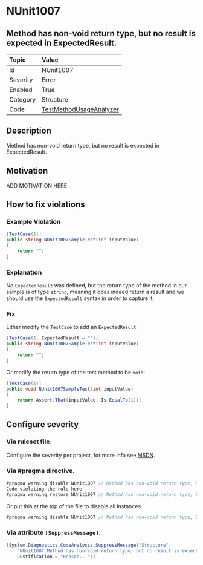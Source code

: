 # NUnit1007
## Method has non-void return type, but no result is expected in ExpectedResult.

| Topic    | Value
| :--      | :--
| Id       | NUnit1007
| Severity | Error
| Enabled  | True
| Category | Structure
| Code     | [TestMethodUsageAnalyzer](https://github.com/nunit/nunit.analyzers/blob/master/src/nunit.analyzers/TestMethodUsage/TestMethodUsageAnalyzer.cs)


## Description

Method has non-void return type, but no result is expected in ExpectedResult.

## Motivation

ADD MOTIVATION HERE

## How to fix violations

### Example Violation

```csharp
[TestCase(1)]
public string NUnit1007SampleTest(int inputValue)
{
    return "";
}
```

### Explanation

No `ExpectedResult` was defined, but the return type of the method in our sample is of type `string`, meaning it does indeed return a result and we should use the `ExpectedResult` syntax in order to capture it.

### Fix

Either modify the `TestCase` to add an `ExpectedResult`:

```csharp
[TestCase(1, ExpectedResult = "")]
public string NUnit1007SampleTest(int inputValue)
{
    return "";
}
```

Or modify the return type of the test method to be `void`:

```csharp
[TestCase(1)]
public void NUnit1007SampleTest(int inputValue)
{
    return Assert.That(inputValue, Is.EqualTo(1));
}
```

<!-- start generated config severity -->
## Configure severity

### Via ruleset file.

Configure the severity per project, for more info see [MSDN](https://msdn.microsoft.com/en-us/library/dd264949.aspx).

### Via #pragma directive.
```C#
#pragma warning disable NUnit1007 // Method has non-void return type, but no result is expected in ExpectedResult.
Code violating the rule here
#pragma warning restore NUnit1007 // Method has non-void return type, but no result is expected in ExpectedResult.
```

Or put this at the top of the file to disable all instances.
```C#
#pragma warning disable NUnit1007 // Method has non-void return type, but no result is expected in ExpectedResult.
```

### Via attribute `[SuppressMessage]`.

```C#
[System.Diagnostics.CodeAnalysis.SuppressMessage("Structure", 
    "NUnit1007:Method has non-void return type, but no result is expected in ExpectedResult.",
    Justification = "Reason...")]
```
<!-- end generated config severity -->

